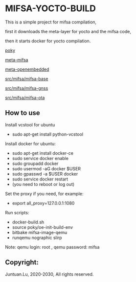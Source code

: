 # MIFSA-YOCTO-BUILD

This is a simple project for mifsa compilation, 

first it downloads the meta-layer for yocto and the mifsa code, 

then it starts docker for yocto compilation.

[poky](https://github.com/yoctoproject/poky)

[meta-mifsa](https://github.com/lujuntuan/meta-mifsa)

[meta-openembedded](https://github.com/openembedded/meta-openembedded)

[src/mifsa/mifsa-base](https://github.com/lujuntuan/mifsa-base)

[src/mifsa/mifsa-gnss](https://github.com/lujuntuan/mifsa-gnss)

[src/mifsa/mifsa-ota](https://github.com/lujuntuan/mifsa-ota)

## How to use

Install vcstool for ubuntu

- sudo apt-get install python-vcstool

Install docker for ubuntu:
- sudo apt-get install docker-ce
- sudo service docker enable
- sudo groupadd docker
- sudo usermod -aG docker $USER
- sudo gpasswd -a $USER docker
- sudo service docker restart
- (you need to reboot or log out)

Set the proxy if you need, for example:

- export all_proxy=127.0.0.1:1080

Run scripts:

- docker-build.sh
- source poky/oe-init-build-env
- bitbake mifsa-image-qemu
- runqemu nographic slirp

Note: qemu login: root , qemu password: mifsa

## Copyright:

Juntuan.Lu, 2020-2030, All rights reserved.

